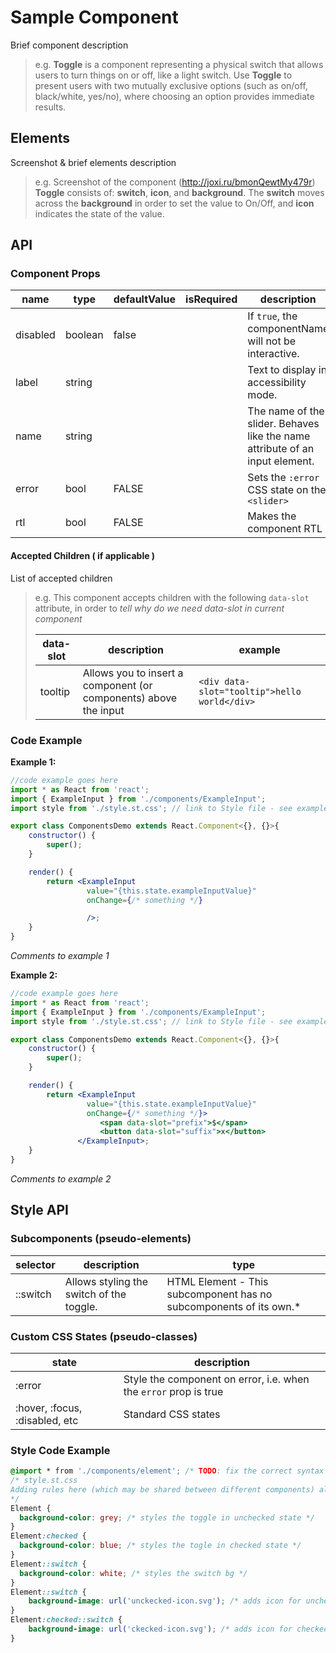 # Sample Component

Brief component description

> e.g.
> **Toggle** is a component representing a physical switch that allows users to turn things on or off, like a light switch. Use **Toggle** to present users with two mutually exclusive options (such as on/off, black/white, yes/no), where choosing an option provides immediate results.



## Elements

Screenshot & brief elements description

> e.g.
> Screenshot of the component (http://joxi.ru/bmonQewtMy479r)
> **Toggle** consists of:  **switch**, **icon**, and **background**. The **switch** moves across the **background** in order to set the value to On/Off, and **icon** indicates the state of the value.



## API

### Component Props

| name     | type    | defaultValue | isRequired | description                              |
| -------- | ------- | ------------ | ---------- | ---------------------------------------- |
| disabled | boolean | false        |            | If `true`, the componentName will not be interactive. |
| label    | string  |              |            | Text to display in accessibility mode.   |
| name     | string  |              |            | The name of the slider. Behaves like the name attribute of an input element. |
| error    | bool    | FALSE        |            | Sets the `:error` CSS state on the `<slider>` |
| rtl      | bool    | FALSE        |            | Makes the component RTL                  |



#### Accepted Children ( if applicable )

List of accepted children

> e.g.
> This component accepts children with the following `data-slot` attribute, in order to *tell why do we need data-slot in current component*
>
> | data-slot | description                              | example                                  |
> | --------- | ---------------------------------------- | ---------------------------------------- |
> | tooltip   | Allows you to insert a component (or components) above the input | `<div data-slot="tooltip">hello world</div>` |



### Code Example

**Example 1:**

```jsx
//code example goes here
import * as React from 'react';
import { ExampleInput } from './components/ExampleInput';
import style from './style.st.css'; // link to Style file - see examples of style files below

export class ComponentsDemo extends React.Component<{}, {}>{
    constructor() {
        super();
    }

    render() {
        return <ExampleInput
        		 value="{this.state.exampleInputValue}"
                 onChange={/* something */}

                 />;
    }
}
```

*Comments to example 1*


**Example 2:**

```jsx
//code example goes here	
import * as React from 'react';
import { ExampleInput } from './components/ExampleInput';
import style from './style.st.css'; // link to Style file - see examples of style files below

export class ComponentsDemo extends React.Component<{}, {}>{
    constructor() {
        super();
    }

    render() {
        return <ExampleInput
        		 value="{this.state.exampleInputValue}"
                 onChange={/* something */}>
    				<span data-slot="prefix">$</span>
        			<button data-slot="suffix">x</button>
               </ExampleInput>;
    }
}
```

*Comments to example 2*



## Style API

### Subcomponents (pseudo-elements)

| selector | description                              | type                                     |
| -------- | ---------------------------------------- | ---------------------------------------- |
| ::switch | Allows styling the switch of the toggle. | HTML Element - This subcomponent has no subcomponents of its own.* |



### Custom CSS States (pseudo-classes)

| state                          | description                              |
| ------------------------------ | ---------------------------------------- |
| :error                         | Style the component on error, i.e. when the `error` prop is true |
| :hover, :focus, :disabled, etc | Standard CSS states                      |



### Style Code Example

```css
@import * from './components/element'; /* TODO: fix the correct syntax */
/* style.st.css 
Adding rules here (which may be shared between different components) allows us to 	    override specific parts; or even change the whole theme
*/
Element {
  background-color: grey; /* styles the toggle in unchecked state */
}
Element:checked {
  background-color: blue; /* styles the togle in checked state */
}
Element::switch {
  background-color: white; /* styles the switch bg */
}
Element::switch {
    background-image: url('unckecked-icon.svg'); /* adds icon for unchecked state */
}
Element:checked::switch {
    background-image: url('ckecked-icon.svg'); /* adds icon for checked state */
}
```